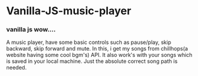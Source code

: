 # Vanilla-JS-music-player

### vanilla js wow....

A music player, have some basic controls such as pause/play, skip backward, skip forward and mute. In this, i get my songs from chillhops(a website having some cool bgm's) API. It also work's with your songs which is saved in your local machine. Just the absolute correct song path is needed.
